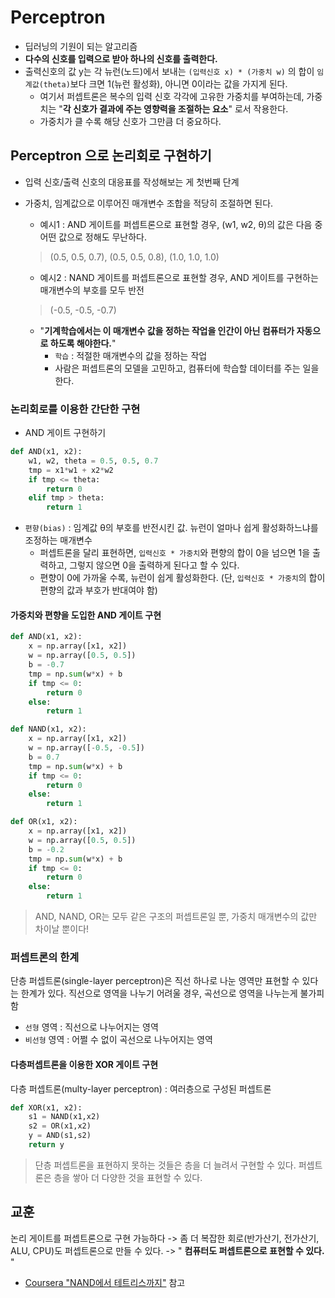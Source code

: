 # Perceptron

* 딥러닝의 기원이 되는 알고리즘
* **다수의 신호를 입력으로 받아 하나의 신호를 출력한다.**
* 출력신호의 값 y는 각 뉴런(노드)에서 보내는 `(입력신호 x) * (가중치 w)` 의 합이 `임계값(theta)`보다 크면 1(뉴런 활성화), 아니면 0이라는 값을 가지게 된다.
    * 여기서 퍼셉트론은 복수의 입력 신호 각각에 고유한 가중치를 부여하는데, 가중치는 "**각 신호가 결과에 주는 영향력을 조절하는 요소**" 로서 작용한다.
    * 가중치가 클 수록 해당 신호가 그만큼 더 중요하다.

## Perceptron 으로 논리회로 구현하기

* 입력 신호/출력 신호의 대응표를 작성해보는 게 첫번째 단계
* 가중치, 임계값으로 이루어진 매개변수 조합을 적당히 조절하면 된다.
    * 예시1 : AND 게이트를 퍼셉트론으로 표현할 경우, (w1, w2, θ)의 값은 다음 중 어떤 값으로 정해도 무난하다.
    > (0.5, 0.5, 0.7), (0.5, 0.5, 0.8), (1.0, 1.0, 1.0)
    
    * 예시2 : NAND 게이트를 퍼셉트론으로 표현할 경우, AND 게이트를 구현하는 매개변수의 부호를 모두 반전
    > (-0.5, -0.5, -0.7)

    * "**기계학습에서는 이 매개변수 값을 정하는 작업을 인간이 아닌 컴퓨터가 자동으로 하도록 해야한다.**"
        * `학습` : 적절한 매개변수의 값을 정하는 작업
        * 사람은 퍼셉트론의 모델을 고민하고, 컴퓨터에 학습할 데이터를 주는 일을 한다.

### 논리회로를 이용한 간단한 구현

* AND 게이트 구현하기
```python
def AND(x1, x2):
    w1, w2, theta = 0.5, 0.5, 0.7
    tmp = x1*w1 + x2*w2
    if tmp <= theta:
        return 0
    elif tmp > theta:
        return 1
```

* `편향(bias)` : 임계값 θ의 부호를 반전시킨 값. 뉴런이 얼마나 쉽게 활성화하느냐를 조정하는 매개변수
    * 퍼셉트론을 달리 표현하면, `입력신호 * 가중치`와 편향의 합이 0을 넘으면 1을 출력하고, 그렇지 않으면 0을 출력하게 된다고 할 수 있다.
    * 편향이 0에 가까울 수록, 뉴런이 쉽게 활성화한다. (단, `입력신호 * 가중치`의 합이 편향의 값과 부호가 반대여야 함)

#### 가중치와 편향을 도입한 AND 게이트 구현

```python
def AND(x1, x2):
    x = np.array([x1, x2])
    w = np.array([0.5, 0.5])
    b = -0.7
    tmp = np.sum(w*x) + b 
    if tmp <= 0:
        return 0
    else:
        return 1

def NAND(x1, x2):
    x = np.array([x1, x2])
    w = np.array([-0.5, -0.5])
    b = 0.7
    tmp = np.sum(w*x) + b 
    if tmp <= 0:
        return 0
    else:
        return 1

def OR(x1, x2):
    x = np.array([x1, x2])
    w = np.array([0.5, 0.5])
    b = -0.2
    tmp = np.sum(w*x) + b 
    if tmp <= 0:
        return 0
    else:
        return 1
```

> AND, NAND, OR는 모두 같은 구조의 퍼셉트론일 뿐, 가중치 매개변수의 값만 차이날 뿐이다!

### 퍼셉트론의 한계

단층 퍼셉트론(single-layer perceptron)은 직선 하나로 나눈 영역만 표현할 수 있다는 한계가 있다.
직선으로 영역을 나누기 어려울 경우, 곡선으로 영역을 나누는게 불가피함
* `선형` 영역 : 직선으로 나누어지는 영역 
* `비선형` 영역 : 어쩔 수 없이 곡선으로 나누어지는 영역

#### 다층퍼셉트론을 이용한 XOR 게이트 구현

다층 퍼셉트론(multy-layer perceptron) : 여러층으로 구성된 퍼셉트론

```python
def XOR(x1, x2):
    s1 = NAND(x1,x2)
    s2 = OR(x1,x2)
    y = AND(s1,s2)
    return y
```

> 단층 퍼셉트론을 표현하지 못하는 것들은 층을 더 늘려서 구현할 수 있다. 퍼셉트론은 층을 쌓아 더 다양한 것을 표현할 수 있다.

## 교훈

논리 게이트를 퍼셉트론으로 구현 가능하다 -> 좀 더 복잡한 회로(반가산기, 전가산기, ALU, CPU)도 퍼셉트론으로 만들 수 있다. -> " **컴퓨터도 퍼셉트론으로 표현할 수 있다.** "
* [Coursera "NAND에서 테트리스까지"](https://www.coursera.org/learn/build-a-computer) 참고
